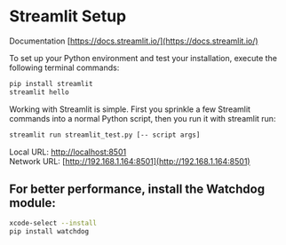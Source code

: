 # Streamlit Setup

Documentation [https://docs.streamlit.io/](https://docs.streamlit.io/)


To set up your Python environment and test your installation, execute the following terminal commands:

```bash
pip install streamlit
streamlit hello
```

Working with Streamlit is simple. First you sprinkle a few Streamlit commands into a normal Python script, then you run it with streamlit run:

```bash
streamlit run streamlit_test.py [-- script args]
```

Local URL: [http://localhost:8501](http://localhost:8501) <br/>
Network URL: [http://192.168.1.164:8501](http://192.168.1.164:8501)

## For better performance, install the Watchdog module:
```bash
xcode-select --install
pip install watchdog
```